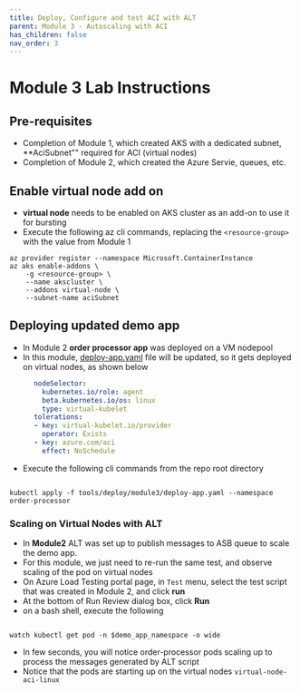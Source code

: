 ```yaml
---
title: Deploy, Configure and test ACI with ALT
parent: Module 3 - Autoscaling with ACI
has_children: false
nav_order: 3
---
```



# Module 3 Lab Instructions

## Pre-requisites

* Completion of Module 1, which created AKS with a dedicated subnet, **AciSubnet"" required for ACI (virtual nodes)
* Completion of Module 2, which created the Azure Servie, queues, etc.

## Enable virtual node add on

* **virtual node** needs to be enabled on AKS cluster as an add-on to use it for bursting
* Execute the following az cli commands, replacing the `<resource-group>` with the value from Module 1

```cli
az provider register --namespace Microsoft.ContainerInstance
az aks enable-addons \
    -g <resource-group> \
    --name akscluster \
    --addons virtual-node \
    --subnet-name aciSubnet
```

## Deploying updated demo app

* In Module 2 **order processor app** was deployed on a VM nodepool
* In this module, [deploy-app.yaml](../../../tools/deploy/module3/deploy-app.yaml) file will be updated, so it gets deployed on virtual nodes, as shown below

```yaml
      nodeSelector:
        kubernetes.io/role: agent
        beta.kubernetes.io/os: linux
        type: virtual-kubelet
      tolerations:
      - key: virtual-kubelet.io/provider
        operator: Exists
      - key: azure.com/aci
        effect: NoSchedule
```

* Execute the following cli commands from the repo root directory

```cli

kubectl apply -f tools/deploy/module3/deploy-app.yaml --namespace order-processor

```

### Scaling on Virtual Nodes with ALT

* In **Module2** ALT was set up to publish messages to ASB queue to scale the demo app.
* For this module, we just need to re-run the same test, and observe scaling of the pod on virtual nodes
* On Azure Load Testing portal page, in `Test` menu, select the test script that was created in Module 2, and click **run**
* At the bottom of Run Review dialog box, click **Run**
* on a bash shell, execute the following

```cli

watch kubectl get pod -n $demo_app_namespace -o wide

```

* In few seconds, you will notice order-processor pods scaling up to process the messages generated by ALT script
* Notice that the pods are starting up on the virtual nodes `virtual-node-aci-linux`

